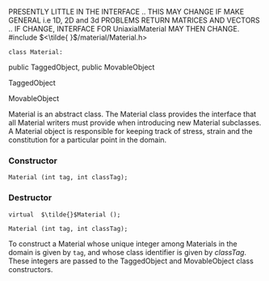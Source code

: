 PRESENTLY LITTLE IN THE INTERFACE .. THIS MAY CHANGE IF MAKE GENERAL i.e
1D, 2D and 3d PROBLEMS RETURN MATRICES AND VECTORS .. IF CHANGE,
INTERFACE FOR UniaxialMaterial MAY THEN CHANGE.
#include $<\tilde{ }$/material/Material.h$>$



```{.cpp}
class Material:
```
 public TaggedObject, public MovableObject


TaggedObject

MovableObject


Material is an abstract class. The Material class provides the interface
that all Material writers must provide when introducing new Material
subclasses. A Material object is responsible for keeping track of
stress, strain and the constitution for a particular point in the
domain.
### Constructor


```{.cpp}
Material (int tag, int classTag);
```

### Destructor


```{.cpp}
virtual  $\tilde{}$Material ();
```



```{.cpp}
Material (int tag, int classTag);
```


To construct a Material whose unique integer among Materials in the
domain is given by `tag`, and whose class identifier is given by
*classTag*. These integers are passed to the TaggedObject and
MovableObject class constructors.

